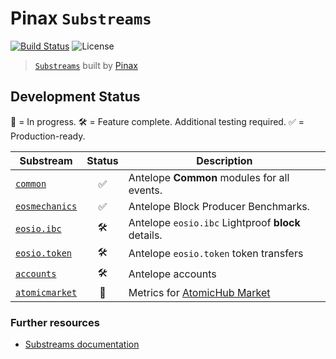 # Pinax `Substreams`

[![Build Status](https://github.com/pinax-network/substreams/actions/workflows/ci.yml/badge.svg)](https://github.com/pinax-network/substreams/actions/workflows/ci.yml)
![License](https://img.shields.io/github/license/pinax-network/substreams)

> [`Substreams`](https://substreams.streamingfast.io) built by [Pinax](https://pinax.network)

## Development Status

🔨 = In progress.
🛠 = Feature complete. Additional testing required.
✅ = Production-ready.

| Substream      | Status | Description |
|----------------|:------:|-------------|
| [`common`](common/)                 | ✅ | Antelope **Common** modules for all events.
| [`eosmechanics`](eosmechanics/)     | ✅ | Antelope Block Producer Benchmarks.
| [`eosio.ibc`](eosio.ibc/)           | 🛠 | Antelope `eosio.ibc` Lightproof **block** details.
| [`eosio.token`](eosio.token/)       | 🛠 | Antelope `eosio.token` token transfers
| [`accounts`](accounts/)             | 🛠 | Antelope accounts
| [`atomicmarket`](atomicmarket/)     | 🔨 | Metrics for [AtomicHub Market](https://eos.atomichub.io/)

### Further resources

- [Substreams documentation](https://substreams.streamingfast.io)
